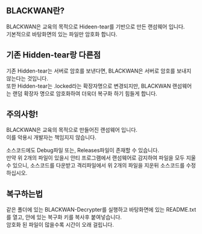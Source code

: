 ## BLACKWAN란?
BLACKWAN은 교육의 목적으로 Hideen-tear를 기반으로 만든 랜섬웨어 입니다.  
기본적으로 바탕화면의 있는 파일만 암호화 합니다.

## 기존 Hidden-tear랑 다른점
기존 Hidden-tear는 서버로 암호를 보낸다면, BLACKWAN은 서버로 암호를 보내지 않는다는 것입니다.  
또한 Hidden-tear는 .locked라는 확장자명으로 변경되지만, BLACKWAN 랜섬웨어는 랜덤 확장자 명으로 암호화하여 더욱더 복구화 하기 힘들게 합니다.

## 주의사항!
BLACKWAN은 교육의 목적으로 만들어진 랜섬웨어 입니다.  
이를 악용시 개발자는 책임지지 않습니다.

소스코드에도 Debug파일 또는, Releases파일이 존재할 수 있습니다.  
만약 위 2개의 파일이 있을시 안티 프로그램에서 랜섬웨어로 감지하여 파일을 모두 지울 수 있으니, 소스코드를 다운받고 격리파일에서 위 2개의 파일을 지운뒤 소스코드를 수정하십시오.

## 복구하는법
같은 폴더에 있는 BLACKWAN-Decrypter를 실행하고 바탕화면에 있는 README.txt를 열고, 안에 있는 복구화 키를 복사후 붙여넣습니다.  
암호화 된 파일이 많을수록 시간이 오래 걸립니다.
